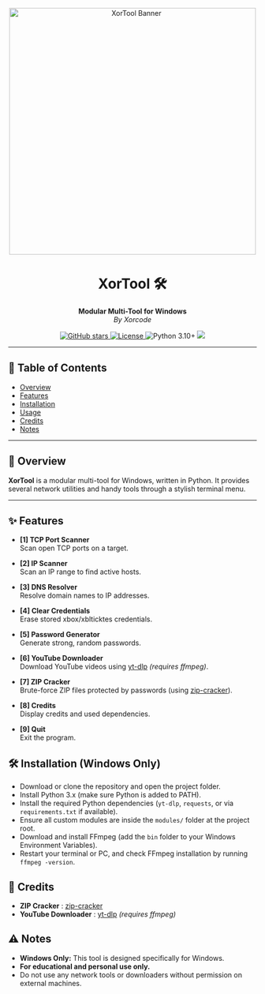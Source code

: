 <p align="center">
  <img src="https://raw.githubusercontent.com/XorcodeYt/XorTool/main/assets/banner.png" alt="XorTool Banner" width="500"/>
</p>

<h1 align="center">XorTool 🛠️</h1>
<p align="center">
  <b>Modular Multi-Tool for Windows</b><br>
  <i>By Xorcode</i>
</p>

<p align="center">
  <a href="https://github.com/XorcodeYt/XorTool">
    <img src="https://img.shields.io/github/stars/XorcodeYt/XorTool?style=social" alt="GitHub stars">
  </a>
  <a href="https://github.com/XorcodeYt/XorTool/blob/main/LICENSE">
    <img src="https://img.shields.io/github/license/XorcodeYt/XorTool.svg" alt="License">
  </a>
  <img src="https://img.shields.io/badge/python-3.10%2B-blue" alt="Python 3.10+">
  <img src="https://img.shields.io/badge/Platform-Windows-blue">
</p>

---

## 📖 Table of Contents

- [Overview](#overview)
- [Features](#features)
- [Installation](#installation-windows-only)
- [Usage](#usage)
- [Credits](#credits)
- [Notes](#notes)

---

## 📝 Overview

**XorTool** is a modular multi-tool for Windows, written in Python. It provides several network utilities and handy tools through a stylish terminal menu.

---

## ✨ Features

- **[1] TCP Port Scanner**  
  Scan open TCP ports on a target.

- **[2] IP Scanner**  
  Scan an IP range to find active hosts.

- **[3] DNS Resolver**  
  Resolve domain names to IP addresses.

- **[4] Clear Credentials**  
  Erase stored xbox/xblticktes credentials.

- **[5] Password Generator**  
  Generate strong, random passwords.

- **[6] YouTube Downloader**  
  Download YouTube videos using [yt-dlp](https://github.com/yt-dlp/yt-dlp) *(requires ffmpeg)*.

- **[7] ZIP Cracker**  
  Brute-force ZIP files protected by passwords (using [zip-cracker](https://github.com/FreshMilkshake/zip-cracker)).

- **[8] Credits**  
  Display credits and used dependencies.

- **[9] Quit**  
  Exit the program.

## 🛠️ Installation (Windows Only)

- Download or clone the repository and open the project folder.
- Install Python 3.x (make sure Python is added to PATH).
- Install the required Python dependencies (`yt-dlp`, `requests`, or via `requirements.txt` if available).
- Ensure all custom modules are inside the `modules/` folder at the project root.
- Download and install FFmpeg (add the `bin` folder to your Windows Environment Variables).
- Restart your terminal or PC, and check FFmpeg installation by running `ffmpeg -version`.

## 🙏 Credits

- **ZIP Cracker** : [zip-cracker](https://github.com/FreshMilkshake/zip-cracker)
- **YouTube Downloader** : [yt-dlp](https://github.com/yt-dlp/yt-dlp) *(requires ffmpeg)*

## ⚠️ Notes

- **Windows Only:** This tool is designed specifically for Windows.
- **For educational and personal use only.**
- Do not use any network tools or downloaders without permission on external machines.